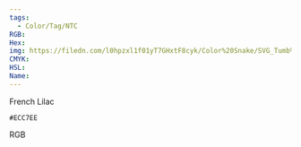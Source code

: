 ```yaml
---
tags:
  - Color/Tag/NTC
RGB:
Hex:
img: https://filedn.com/l0hpzxl1f01yT7GHxtF8cyk/Color%20Snake/SVG_Tumb%20Mass%20No%20Name/ECC7EE.svg
CMYK:
HSL:
Name:
---
```

French Lilac
```palette
#ECC7EE
```
RGB
